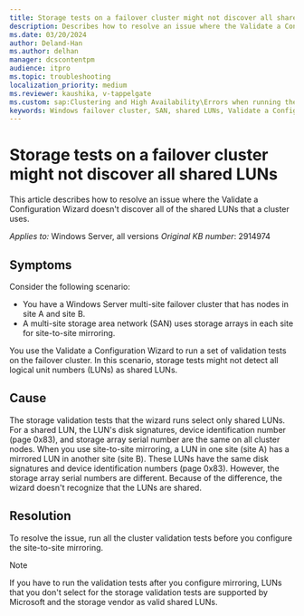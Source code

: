 ```yaml
---
title: Storage tests on a failover cluster might not discover all shared LUNs
description: Describes how to resolve an issue where the Validate a Configuration Wizard doesn't discover all of the shared LUNs that a cluster uses.
ms.date: 03/20/2024
author: Deland-Han
ms.author: delhan
manager: dcscontentpm
audience: itpro
ms.topic: troubleshooting
localization_priority: medium
ms.reviewer: kaushika, v-tappelgate
ms.custom: sap:Clustering and High Availability\Errors when running the Validation Wizard, csstroubleshoot
keywords: Windows failover cluster, SAN, shared LUNs, Validate a Configuration Wizard
---
```


# Storage tests on a failover cluster might not discover all shared LUNs

This article describes how to resolve an issue where the Validate a Configuration Wizard doesn't discover all of the shared LUNs that a cluster uses.

_Applies to:_&nbsp;Windows Server, all versions
_Original KB number_:&nbsp;2914974

## Symptoms

Consider the following scenario:

- You have a Windows Server multi-site failover cluster that has nodes in site A and site B.
- A multi-site storage area network (SAN) uses storage arrays in each site for site-to-site mirroring.

You use the Validate a Configuration Wizard to run a set of validation tests on the failover cluster. In this scenario, storage tests might not detect all logical unit numbers (LUNs) as shared LUNs.

## Cause

The storage validation tests that the wizard runs select only shared LUNs. For a shared LUN, the LUN's disk signatures, device identification number (page 0x83), and storage array serial number are the same on all cluster nodes. When you use site-to-site mirroring, a LUN in one site (site A) has a mirrored LUN in another site (site B). These LUNs have the same disk signatures and device identification numbers (page 0x83). However, the storage array serial numbers are different. Because of the difference, the wizard doesn't recognize that the LUNs are shared.

## Resolution

To resolve the issue, run all the cluster validation tests before you configure the site-to-site mirroring.

> [!NOTE]  
> If you have to run the validation tests after you configure mirroring, LUNs that you don't select for the storage validation tests are supported by Microsoft and the storage vendor as valid shared LUNs.
